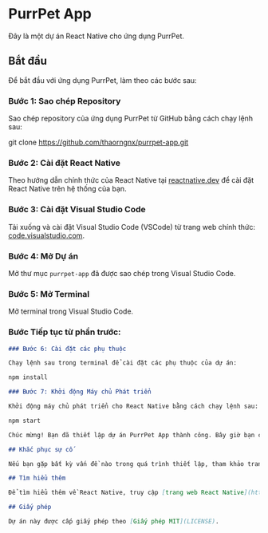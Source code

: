 # PurrPet App

Đây là một dự án React Native cho ứng dụng PurrPet.

## Bắt đầu

Để bắt đầu với ứng dụng PurrPet, làm theo các bước sau:

### Bước 1: Sao chép Repository

Sao chép repository của ứng dụng PurrPet từ GitHub bằng cách chạy lệnh sau:

git clone https://github.com/thaorngnx/purrpet-app.git

### Bước 2: Cài đặt React Native

Theo hướng dẫn chính thức của React Native tại [reactnative.dev](https://reactnative.dev/) để cài đặt React Native trên hệ thống của bạn.

### Bước 3: Cài đặt Visual Studio Code

Tải xuống và cài đặt Visual Studio Code (VSCode) từ trang web chính thức: [code.visualstudio.com](https://code.visualstudio.com/).

### Bước 4: Mở Dự án

Mở thư mục `purrpet-app` đã được sao chép trong Visual Studio Code.

### Bước 5: Mở Terminal

Mở terminal trong Visual Studio Code.

### Bước Tiếp tục từ phần trước:

```markdown
### Bước 6: Cài đặt các phụ thuộc

Chạy lệnh sau trong terminal để cài đặt các phụ thuộc của dự án:

npm install

### Bước 7: Khởi động Máy chủ Phát triển

Khởi động máy chủ phát triển cho React Native bằng cách chạy lệnh sau:

npm start

Chúc mừng! Bạn đã thiết lập dự án PurrPet App thành công. Bây giờ bạn có thể tiếp tục chỉnh sửa ứng dụng theo yêu cầu của bạn.

## Khắc phục sự cố

Nếu bạn gặp bất kỳ vấn đề nào trong quá trình thiết lập, tham khảo trang Khắc phục sự cố trong tài liệu dự án.

## Tìm hiểu thêm

Để tìm hiểu thêm về React Native, truy cập [trang web React Native](https://reactnative.dev/) để có thêm tài liệu, hướng dẫn và blog chính thức của React Native.

## Giấy phép

Dự án này được cấp giấy phép theo [Giấy phép MIT](LICENSE).
```
